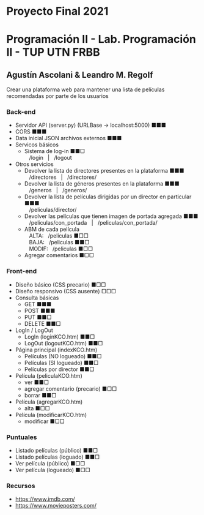 # Proyecto Final 2021
# Programación II - Lab. Programación II - TUP UTN FRBB
## Agustín Ascolani & Leandro M. Regolf

Crear una plataforma web para mantener una lista de películas recomendadas por parte de los usuarios

### Back-end
- Servidor API (server.py) (URLBase -> localhost:5000) ■■■
- CORS ■■■
- Data inicial JSON archivos externos ■■■
- Servicos básicos
  - Sistema de log-in ■■□<br/>
    &nbsp;&nbsp;&nbsp;/login&nbsp;&nbsp;&nbsp;|&nbsp;&nbsp;&nbsp;/logout
- Otros servicios
  - Devolver la lista de directores presentes en la plataforma ■■■<br/>
    &nbsp;&nbsp;&nbsp;/directores&nbsp;&nbsp;&nbsp;|&nbsp;&nbsp;&nbsp;/directores/
  - Devolver la lista de géneros presentes en la plataforma ■■■<br/>
    &nbsp;&nbsp;&nbsp;/generos&nbsp;&nbsp;&nbsp;|&nbsp;&nbsp;&nbsp;/generos/
  - Devolver la lista de películas dirigidas por un director en particular ■■■<br/>
    &nbsp;&nbsp;&nbsp;/peliculas/director/<id>
  - Devolver las películas que tienen imagen de portada agregada ■■■<br/>
    &nbsp;&nbsp;&nbsp;/peliculas/con_portada&nbsp;&nbsp;&nbsp;|&nbsp;&nbsp;&nbsp;/peliculas/con_portada/
  - ABM de cada película<br/>
    &nbsp;&nbsp;&nbsp;ALTA:&nbsp;&nbsp;&nbsp;/peliculas ■□□<br/>
    &nbsp;&nbsp;&nbsp;BAJA:&nbsp;&nbsp;&nbsp;/peliculas ■■□<br/>
    &nbsp;&nbsp;&nbsp;MODIF:&nbsp;&nbsp;&nbsp;/peliculas ■□□<br/>
  - Agregar comentarios ■□□<br/>

### Front-end
- Diseño básico (CSS precario) ■□□
- Diseño responsivo (CSS ausente) □□□
- Consulta básicas
  - GET ■■■
  - POST ■■■
  - PUT ■■□
  - DELETE ■■□
- LogIn / LogOut
  - LogIn (loginKCO.htm) ■■□
  - LogOut (logoutKCO.htm) ■■□
- Página principal (indexKCO.htm)
  - Películas (NO logueado) ■■□
  - Películas (SI logueado) ■■□
  - Películas por director ■■□
- Película (peliculaKCO.htm)
  - ver ■■□
  - agregar comentario (precario) ■□□
  - borrar ■■□
- Película (agregarKCO.htm)
  - alta ■□□
- Película (modificarKCO.htm)
  - modificar ■□□

### Puntuales
- Listado películas (público) ■■□
- Listado películas (loguado) ■■□
- Ver película (público) ■□□
- Ver película (logueado) ■□□

### Recursos
- https://www.imdb.com/
- https://www.movieposters.com/
